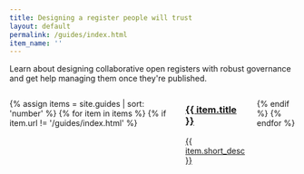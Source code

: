 ```yaml
---
title: Designing a register people will trust
layout: default
permalink: /guides/index.html
item_name: ''
---
```


Learn about designing collaborative open registers with robust governance and get help
managing them once they're published.


<div class="container">
<div class="columns">


{% assign items = site.guides | sort: 'number' %}
{% for item in items %}
{% if item.url != '/guides/index.html' %}
<div class="col-4 col-mx-auto col-mr-auto card-collection">
<a href="{{ site.baseurl }}{{ item.url }}">
<div class="card odi-{% cycle "purple", "orange", "pink", "light-blue", "red" %}">
<h3 class="card-header">
{{ item.title }}
</h3>
<div class="card-body">
<p>{{ item.short_desc }}</p>
</div>
</div>
</a>
</div>

{% endif %}
{% endfor %}

</div>
</div>
